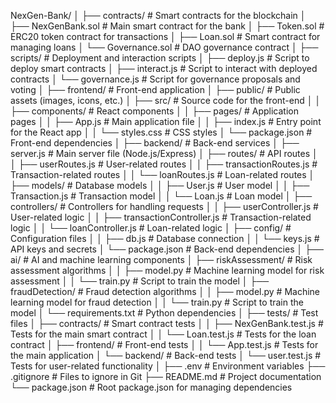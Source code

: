 NexGen-Bank/
│
├── contracts/                     # Smart contracts for the blockchain
│   ├── NexGenBank.sol             # Main smart contract for the bank
│   ├── Token.sol                  # ERC20 token contract for transactions
│   ├── Loan.sol                   # Smart contract for managing loans
│   └── Governance.sol              # DAO governance contract
│
├── scripts/                       # Deployment and interaction scripts
│   ├── deploy.js                  # Script to deploy smart contracts
│   ├── interact.js                # Script to interact with deployed contracts
│   └── governance.js              # Script for governance proposals and voting
│
├── frontend/                      # Front-end application
│   ├── public/                    # Public assets (images, icons, etc.)
│   ├── src/                       # Source code for the front-end
│   │   ├── components/            # React components
│   │   ├── pages/                 # Application pages
│   │   ├── App.js                 # Main application file
│   │   ├── index.js               # Entry point for the React app
│   │   └── styles.css             # CSS styles
│   └── package.json               # Front-end dependencies
│
├── backend/                       # Back-end services
│   ├── server.js                  # Main server file (Node.js/Express)
│   ├── routes/                    # API routes
│   │   ├── userRoutes.js          # User-related routes
│   │   ├── transactionRoutes.js    # Transaction-related routes
│   │   └── loanRoutes.js          # Loan-related routes
│   ├── models/                    # Database models
│   │   ├── User.js                # User model
│   │   ├── Transaction.js          # Transaction model
│   │   └── Loan.js                # Loan model
│   ├── controllers/               # Controllers for handling requests
│   │   ├── userController.js      # User-related logic
│   │   ├── transactionController.js # Transaction-related logic
│   │   └── loanController.js       # Loan-related logic
│   ├── config/                    # Configuration files
│   │   ├── db.js                  # Database connection
│   │   └── keys.js                # API keys and secrets
│   └── package.json               # Back-end dependencies
│
├── ai/                            # AI and machine learning components
│   ├── riskAssessment/            # Risk assessment algorithms
│   │   ├── model.py                # Machine learning model for risk assessment
│   │   └── train.py                # Script to train the model
│   ├── fraudDetection/            # Fraud detection algorithms
│   │   ├── model.py                # Machine learning model for fraud detection
│   │   └── train.py                # Script to train the model
│   └── requirements.txt           # Python dependencies
│
├── tests/                         # Test files
│   ├── contracts/                 # Smart contract tests
│   │   ├── NexGenBank.test.js     # Tests for the main smart contract
│   │   └── Loan.test.js           # Tests for the loan contract
│   ├── frontend/                  # Front-end tests
│   │   └── App.test.js            # Tests for the main application
│   └── backend/                   # Back-end tests
│       └── user.test.js           # Tests for user-related functionality
│
├── .env                           # Environment variables
├── .gitignore                     # Files to ignore in Git
├── README.md                      # Project documentation
└── package.json                   # Root package.json for managing dependencies
